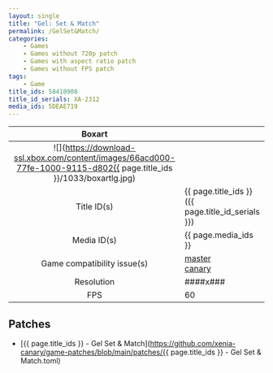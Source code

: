 ```yaml
---
layout: single
title: "Gel: Set & Match"
permalink: /GelSet&Match/
categories:
    - Games
    - Games without 720p patch
    - Games with aspect ratio patch
    - Games without FPS patch
tags:
    - Game
title_ids: 58410908
title_id_serials: XA-2312
media_ids: 5DEAE719
---
```


| Boxart                      |                                                                                        |
| :----:                      | :-                                                                                     |
| ![](https://download-ssl.xbox.com/content/images/66acd000-77fe-1000-9115-d802{{ page.title_ids }}/1033/boxartlg.jpg) |
| Title ID(s)                 | {{ page.title_ids }} ({{ page.title_id_serials }})                                     |
| Media ID(s)                 | {{ page.media_ids }}                                                                   |
| Game compatibility issue(s) | [master](https://github.com/xenia-project/game-compatibility/issues/)<br>[canary](https://github.com/xenia-canary/game-compatibility/issues/) |
| Resolution                  | ####x###                                                                               |
| FPS                         | 60                                                                                     |

## Patches
* [{{ page.title_ids }} - Gel Set & Match](https://github.com/xenia-canary/game-patches/blob/main/patches/{{ page.title_ids }} - Gel Set & Match.toml)

<!--This page was generated by a script. You can remove this comment once the page is verified to be free of mistakes.-->
